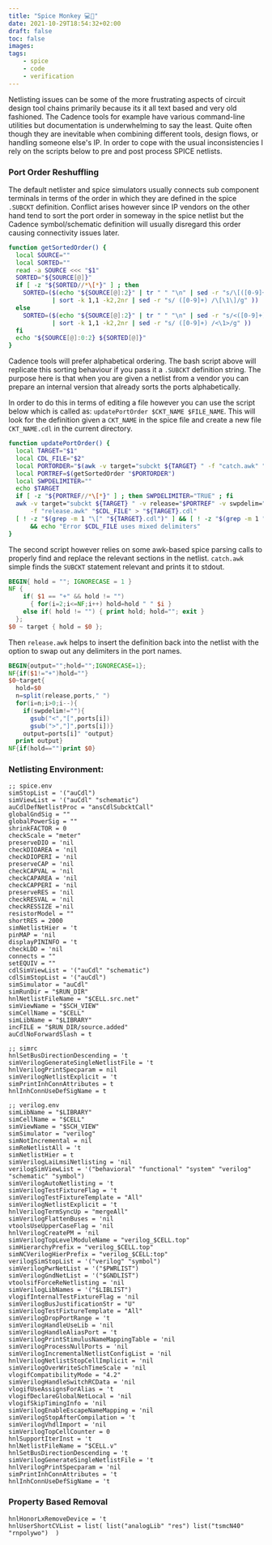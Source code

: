```yaml
---
title: "Spice Monkey 💻🐒"
date: 2021-10-29T18:54:32+02:00
draft: false
toc: false
images:
tags:
    - spice
    - code
    - verification
---
```


Netlisting issues can be some of the more frustrating aspects of circuit design
tool chains primarily because its it all text based and very old fashioned.
The Cadence tools for example have various command-line utilities but
documentation is underwhelming to say the least. Quite often though they are
inevitable when combining different tools, design flows, or handling someone
else's IP. In order to cope with the usual inconsistencies I rely on the
scripts below to pre and post process SPICE netlists.

### Port Order Reshuffling

The default netlister and spice simulators usually connects sub component
terminals in terms of the order in which they are defined in the spice `.SUBCKT`
definition. Conflict arises however since IP vendors on the other hand tend
to sort the port order in someway in the spice netlist but the Cadence
symbol/schematic definition will usually disregard this order causing
connectivity issues later.

```bash
function getSortedOrder() {
  local SOURCE=""
  local SORTED=""
  read -a SOURCE <<< "$1"
  SORTED="${SOURCE[@]}"
  if [ -z "${SORTED//*\[*}" ] ; then
    SORTED=($(echo "${SOURCE[@]:2}" | tr " " "\n" | sed -r "s/\[([0-9]+)\]/ \1 /g" \
            | sort -k 1,1 -k2,2nr | sed -r "s/ ([0-9]+) /\[\1\]/g" ))
  else
    SORTED=($(echo "${SOURCE[@]:2}" | tr " " "\n" | sed -r "s/<([0-9]+)>/ \1 /g" \
            | sort -k 1,1 -k2,2nr | sed -r "s/ ([0-9]+) /<\1>/g" ))
  fi
  echo "${SOURCE[@]:0:2} ${SORTED[@]}"
}
```

Cadence tools will prefer alphabetical ordering. The bash script above will
replicate this sorting behaviour if you pass it a `.SUBCKT` definition string.
The purpose here is that when you are given a netlist from a vendor you can
prepare an internal version that already sorts the ports alphabetically.

In order to do this in terms of editing a file however you can use the script
below which is called as: `updatePortOrder $CKT_NAME $FILE_NAME`. This will
look for the definition given a `CKT_NAME` in the spice file and create a
new file `CKT_NAME.cdl` in the current directory.

```bash
function updatePortOrder() {
  local TARGET="$1"
  local CDL_FILE="$2"
  local PORTORDER="$(awk -v target="subckt ${TARGET} " -f "catch.awk" "$CDL_FILE")"
  local PORTREF=$(getSortedOrder "$PORTORDER")
  local SWPDELIMITER=""
  echo $TARGET
  if [ -z "${PORTREF//*\[*}" ] ; then SWPDELIMITER="TRUE" ; fi
  awk -v target="subckt ${TARGET} " -v release="$PORTREF" -v swpdelim="$SWPDELIMITER" \
      -f "release.awk" "$CDL_FILE" > "${TARGET}.cdl"
  [ ! -z "$(grep -m 1 "\[" "${TARGET}.cdl")" ] && [ ! -z "$(grep -m 1 "<" "${TARGET}.cdl")" ] \
      && echo "Error $CDL_FILE uses mixed delimiters"
}
```

The second script however relies on some awk-based spice parsing calls to
properly find and replace the relevant sections in the netlist. `catch.awk`
simple finds the `SUBCKT` statement relevant and prints it to stdout.

```awk
BEGIN{ hold = ""; IGNORECASE = 1 }
NF {
    if( $1 == "+" && hold != "")
      { for(i=2;i<=NF;i++) hold=hold " " $i }
    else if( hold != "") { print hold; hold=""; exit }
  };
$0 ~ target { hold = $0 };
```

Then `release.awk` helps to insert the definition back into the netlist with
the option to swap out any delimiters in the port names.

```awk
BEGIN{output="";hold="";IGNORECASE=1};
NF{if($1!="+")hold=""}
$0~target{
  hold=$0
  n=split(release,ports," ")
  for(i=n;i>0;i--){
    if(swpdelim!=""){
      gsub("<","[",ports[i])
      gsub(">","]",ports[i])}
    output=ports[i]" "output}
  print output}
NF{if(hold=="")print $0}
```

### Netlisting Environment:

```skill
;; spice.env
simStopList = '("auCdl")
simViewList = '("auCdl" "schematic")
auCdlDefNetlistProc = "ansCdlSubcktCall"
globalGndSig = ""
globalPowerSig = ""
shrinkFACTOR = 0
checkScale = "meter"
preserveDIO = 'nil
checkDIOAREA = 'nil
checkDIOPERI = 'nil
preserveCAP = 'nil
checkCAPVAL = 'nil
checkCAPAREA = 'nil
checkCAPPERI = 'nil
preserveRES = 'nil
checkRESVAL = 'nil
checkRESSIZE ='nil
resistorModel = ""
shortRES = 2000
simNetlistHier = 't
pinMAP = 'nil
displayPININFO = 't
checkLDD = 'nil
connects = ""
setEQUIV = ""
cdlSimViewList = '("auCdl" "schematic")
cdlSimStopList = '("auCdl")
simSimulator = "auCdl"
simRunDir = "$RUN_DIR"
hnlNetlistFileName = "$CELL.src.net"
simViewName = "$SCH_VIEW"
simCellName = "$CELL"
simLibName = "$LIBRARY"
incFILE = "$RUN_DIR/source.added"
auCdlNoForwardSlash = t
```

```skill
;; simrc
hnlSetBusDirectionDescending = 't
simVerilogGenerateSingleNetlistFile = 't
hnlVerilogPrintSpecparam = nil
simVerilogNetlistExplicit = 't
simPrintInhConnAttributes = t
hnlInhConnUseDefSigName = t
```

```skill
;; verilog.env
simLibName = "$LIBRARY"
simCellName = "$CELL"
simViewName = "$SCH_VIEW"
simSimulator = "verilog"
simNotIncremental = nil
simReNetlistAll = 't
simNetlistHier = t
simVerilogLaiLmsiNetlisting = 'nil
verilogSimViewList = '("behavioral" "functional" "system" "verilog" "schematic" "symbol")
simVerilogAutoNetlisting = 't
simVerilogTestFixtureFlag = 't
simVerilogTestFixtureTemplate = "All"
simVerilogNetlistExplicit = 't
hnlVerilogTermSyncUp = "mergeAll"
simVerilogFlattenBuses = 'nil
vtoolsUseUpperCaseFlag = 'nil
hnlVerilogCreatePM = 'nil
simVerilogTopLevelModuleName = "verilog_$CELL.top"
simHierarchyPrefix = "verilog_$CELL.top"
simNCVerilogHierPrefix = "verilog_$CELL:top"
verilogSimStopList = '("verilog" "symbol")
simVerilogPwrNetList = '("$PWRLIST")
simVerilogGndNetList = '("$GNDLIST")
vtoolsifForceReNetlisting = 'nil
simVerilogLibNames = '("$LIBLIST")
vlogifInternalTestFixtureFlag = 'nil
simVerilogBusJustificationStr = "U"
simVerilogTestFixtureTemplate = "All"
simVerilogDropPortRange = 't
simVerilogHandleUseLib = 'nil
simVerilogHandleAliasPort = 't
simVerilogPrintStimulusNameMappingTable = 'nil
simVerilogProcessNullPorts = 'nil
simVerilogIncrementalNetlistConfigList = 'nil
hnlVerilogNetlistStopCellImplicit = 'nil
simVerilogOverWriteSchTimeScale = 'nil
vlogifCompatibilityMode = "4.2"
simVerilogHandleSwitchRCData = 'nil
vlogifUseAssignsForAlias = 't
vlogifDeclareGlobalNetLocal = 'nil
vlogifSkipTimingInfo = 'nil
simVerilogEnableEscapeNameMapping = 'nil
simVerilogStopAfterCompilation = 't
simVerilogVhdlImport = 'nil
simVerilogTopCellCounter = 0
hnlSupportIterInst = 't
hnlNetlistFileName = "$CELL.v"
hnlSetBusDirectionDescending = 't
simVerilogGenerateSingleNetlistFile = 't
hnlVerilogPrintSpecparam = 'nil
simPrintInhConnAttributes = 't
hnlInhConnUseDefSigName = 't
```

### Property Based Removal

```
hnlHonorLxRemoveDevice = 't
hnlUserShortCVList = list( list("analogLib" "res") list("tsmcN40" "rnpolywo")  )
```
